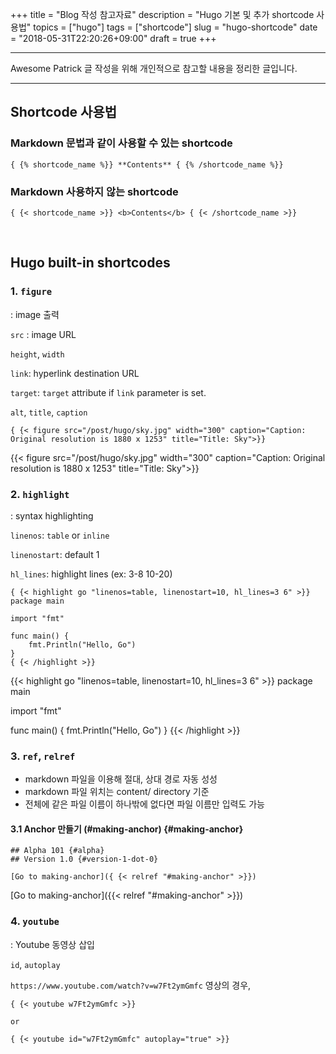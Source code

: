 +++
title = "Blog 작성 참고자료"
description = "Hugo 기본 및 추가 shortcode 사용법"
topics = ["hugo"]
tags = ["shortcode"]
slug = "hugo-shortcode"
date = "2018-05-31T22:20:26+09:00"
draft = true
+++

---

Awesome Patrick 글 작성을 위해 개인적으로 참고할 내용을 정리한 글입니다.

---

## Shortcode 사용법

### Markdown 문법과 같이 사용할 수 있는 shortcode

```
{ {% shortcode_name %}} **Contents** { {% /shortcode_name %}}
```

### Markdown 사용하지 않는 shortcode

```
{ {< shortcode_name >}} <b>Contents</b> { {< /shortcode_name >}}
```

<br>

## Hugo built-in shortcodes

### 1. `figure`

: image 출력

`src` : image URL

`height`, `width`

`link`: hyperlink destination URL

`target`: `target` attribute if `link` parameter is set.

`alt`, `title`, `caption`

```
{ {< figure src="/post/hugo/sky.jpg" width="300" caption="Caption: Original resolution is 1880 x 1253" title="Title: Sky">}}
```

{{< figure src="/post/hugo/sky.jpg" width="300" caption="Caption: Original resolution is 1880 x 1253" title="Title: Sky">}}

### 2. `highlight`

: syntax highlighting

`linenos`: `table` or `inline`

`linenostart`: default 1

`hl_lines`: highlight lines (ex: 3-8 10-20)

```
{ {< highlight go "linenos=table, linenostart=10, hl_lines=3 6" >}}
package main

import "fmt"

func main() {
	fmt.Println("Hello, Go")
}
{ {< /highlight >}}
```

{{< highlight go "linenos=table, linenostart=10, hl_lines=3 6" >}}
package main

import "fmt"

func main() {
	fmt.Println("Hello, Go")
}
{{< /highlight >}}

### 3. `ref`, `relref` 

- markdown 파일을 이용해 절대, 상대 경로 자동 성성
- markdown 파일 위치는 content/ directory 기준
- 전체에 같은 파일 이름이 하나밖에 없다면 파일 이름만 입력도 가능

#### 3.1 Anchor 만들기 (#making-anchor) {#making-anchor}

```
## Alpha 101 {#alpha}
## Version 1.0 {#version-1-dot-0}
```

```
[Go to making-anchor]({ {< relref "#making-anchor" >}})
```

[Go to making-anchor]({{< relref "#making-anchor" >}})

### 4. `youtube`

: Youtube 동영상 삽입

`id`, `autoplay`

`https://www.youtube.com/watch?v=w7Ft2ymGmfc` 영상의 경우,

```
{ {< youtube w7Ft2ymGmfc >}}

or

{ {< youtube id="w7Ft2ymGmfc" autoplay="true" >}}
```



